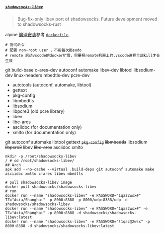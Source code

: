 ##### [`shadowsocks-libev`](https://github.com/shadowsocks/shadowsocks-libev)

> Bug-fix-only libev port of shadowsocks. Future development moved to shadowsocks-rust

alpine [编译安装](https://github.com/shadowsocks/shadowsocks-libev#linux)参考 [`dockerfile`](https://github.com/teddysun/shadowsocks_install/blob/master/docker/shadowsocks-libev/Dockerfile.architecture),

```shell
# 测试命令
# 配置 non-root user ，不用每次都sudo
# remote 启动vscode的docker扩展，需要把remote机器上的.vscode进程全部kill才会生效
```

git build-base c-ares-dev autoconf automake libev-dev libtool libsodium-dev linux-headers mbedtls-dev pcre-dev

- autotools (autoconf, automake, libtool)
- gettext
- pkg-config
- libmbedtls
- libsodium
- libpcre3 (old pcre library)
- libev
- libc-ares
- asciidoc (for documentation only)
- xmlto (for documentation only)

git autoconf automake libtool gettext ~~`pkg-config`~~ ~~libmbedtls~~ libsodium ~~libpcre3~~ libev ~~libc-ares~~ asciidoc xmlto

```shell
mkdir -p /root/shadowsocks-libev
/ # cd /root/shadowsocks-libev/
## Arch
apk add --no-cache --virtual .build-deps git autoconf automake make asciidoc xmlto c-ares libev mbedtls
```

```shell
# pull shadowsocks-libev image
docker pull shadowsocks/shadowsocks-libev
# run 
docker run --name "shadowsocks-libev" -e PASSWORD="1qaz2wsx#" TZ="Asia/Shanghai" -p 8000:8388 -p 8000/udp:8388/udp -d shadowsocks/shadowsocks-libev
docker run --name "shadowsocks-libev" -e PASSWORD="1qaz2wsx#" -e TZ="Asia/Shanghai" -p 8000:8388 -d shadowsocks/shadowsocks-libev:latest
docker run --name "shadowsocks-libev" -e PASSWORD="!1qaz@2wsx" -p 8000:8388 -d shadowsocks/shadowsocks-libev:latest
```


